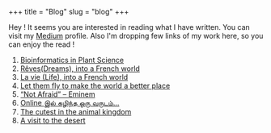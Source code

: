 +++
title = "Blog"
slug = "blog"
+++

Hey ! It seems you are interested in reading what I have written. You can visit my [Medium](https://medium.com/@2019s17581) profile. Also I'm dropping few links of my work here, so you can enjoy the read !

1. [Bioinformatics in Plant Science](https://fos.cmb.ac.lk/mbl/bioinformatics-in-plant-science/)
2. [Rêves(Dreams), into a French world](https://uocfosrotaract.com/2022/05/31/revesdreams-into-a-french-world/)
3. [La vie (Life), into a French world](https://uocfosrotaract.com/2021/05/29/la-vei-life-into-a-french-world/)
4. [Let them fly to make the world a better place](https://uocfosrotaract.com/2021/05/26/let-them-fly-to-make-the-world-a-better-place/)
5. [“Not Afraid” – Eminem](https://uocfosrotaract.com/2021/05/12/not-afraid-eminem/)
6. [Online இல் கழிந்த ஒரு வருடம்…](https://uocfosrotaract.com/2021/02/17/online-%e0%ae%87%e0%ae%b2%e0%af%8d-%e0%ae%95%e0%ae%b4%e0%ae%bf%e0%ae%a8%e0%af%8d%e0%ae%a4-%e0%ae%92%e0%ae%b0%e0%af%81-%e0%ae%b5%e0%ae%b0%e0%af%81%e0%ae%9f%e0%ae%ae%e0%af%8donline-%e0%ae%87/)
7. [The cutest in the animal kingdom](https://uocfosrotaract.com/2020/12/09/the-cutest-in-the-animal-kingdom/)
8. [A visit to the desert](https://uocfosrotaract.com/2020/12/02/a-visit-to-the-desert/)